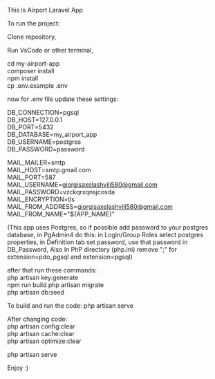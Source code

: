 This is Airport Laravel App

To run the project:

Clone repository,

Run VsCode or other terminal,

cd my-airport-app  
composer install  
npm install  
cp .env.example .env  

now for .env file update these settings:

DB_CONNECTION=pgsql  
DB_HOST=127.0.0.1  
DB_PORT=5432  
DB_DATABASE=my_airport_app  
DB_USERNAME=postgres  
DB_PASSWORD=password  
  
MAIL_MAILER=smtp  
MAIL_HOST=smtp.gmail.com  
MAIL_PORT=587  
MAIL_USERNAME=giorgisaxelashvili580@gmail.com  
MAIL_PASSWORD=vzckqrxqnsjcosda  
MAIL_ENCRYPTION=tls  
MAIL_FROM_ADDRESS=giorgisaxelashvili580@gmail.com  
MAIL_FROM_NAME="${APP_NAME}"  

  
(This app uses Postgres, so if possible add password to your postgres database,
in PgAdmin4 do this: in Login/Group Roles select postgres properties, in Definition tab set password, use that password in DB_Password,
Also In PhP directory (php.ini) remove ";" for extension=pdo_pgsql and extension=pgsql)

after that run these commands:  
php artisan key:generate  
npm run build
php artisan migrate   
php artisan db:seed    


To build and run the code:
php artisan serve    

After changing code:  
php artisan config:clear    
php artisan cache:clear  
php artisan optimize:clear  
  
php artisan serve    

Enjoy :)
